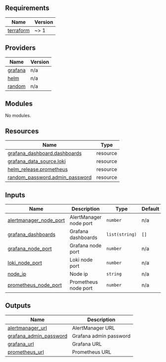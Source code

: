 <!-- BEGIN_TF_DOCS -->
## Requirements

| Name | Version |
|------|---------|
| <a name="requirement_terraform"></a> [terraform](#requirement\_terraform) | ~> 1 |

## Providers

| Name | Version |
|------|---------|
| <a name="provider_grafana"></a> [grafana](#provider\_grafana) | n/a |
| <a name="provider_helm"></a> [helm](#provider\_helm) | n/a |
| <a name="provider_random"></a> [random](#provider\_random) | n/a |

## Modules

No modules.

## Resources

| Name | Type |
|------|------|
| [grafana_dashboard.dashboards](https://registry.terraform.io/providers/grafana/grafana/latest/docs/resources/dashboard) | resource |
| [grafana_data_source.loki](https://registry.terraform.io/providers/grafana/grafana/latest/docs/resources/data_source) | resource |
| [helm_release.prometheus](https://registry.terraform.io/providers/hashicorp/helm/latest/docs/resources/release) | resource |
| [random_password.admin_password](https://registry.terraform.io/providers/hashicorp/random/latest/docs/resources/password) | resource |

## Inputs

| Name | Description | Type | Default | Required |
|------|-------------|------|---------|:--------:|
| <a name="input_alertmanager_node_port"></a> [alertmanager\_node\_port](#input\_alertmanager\_node\_port) | AlertManager node port | `number` | n/a | yes |
| <a name="input_grafana_dashboards"></a> [grafana\_dashboards](#input\_grafana\_dashboards) | Grafana dashboards | `list(string)` | `[]` | no |
| <a name="input_grafana_node_port"></a> [grafana\_node\_port](#input\_grafana\_node\_port) | Grafana node port | `number` | n/a | yes |
| <a name="input_loki_node_port"></a> [loki\_node\_port](#input\_loki\_node\_port) | Loki node port | `number` | n/a | yes |
| <a name="input_node_ip"></a> [node\_ip](#input\_node\_ip) | Node ip | `string` | n/a | yes |
| <a name="input_prometheus_node_port"></a> [prometheus\_node\_port](#input\_prometheus\_node\_port) | Prometheus node port | `number` | n/a | yes |

## Outputs

| Name | Description |
|------|-------------|
| <a name="output_alertmanager_url"></a> [alertmanager\_url](#output\_alertmanager\_url) | AlertManager URL |
| <a name="output_grafana_admin_password"></a> [grafana\_admin\_password](#output\_grafana\_admin\_password) | Grafana admin password |
| <a name="output_grafana_url"></a> [grafana\_url](#output\_grafana\_url) | Grafana URL |
| <a name="output_prometheus_url"></a> [prometheus\_url](#output\_prometheus\_url) | Prometheus URL |
<!-- END_TF_DOCS -->
